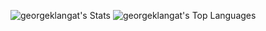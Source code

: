 ![georgeklangat's Stats](https://github-readme-stats.vercel.app/api?username=georgeklangat&theme=vue&show_icons=true&hide_border=true&count_private=true)
![georgeklangat's Top Languages](https://github-readme-stats.vercel.app/api/top-langs/?username=georgeklangat&theme=vue&show_icons=true&hide_border=true&layout=compact)
